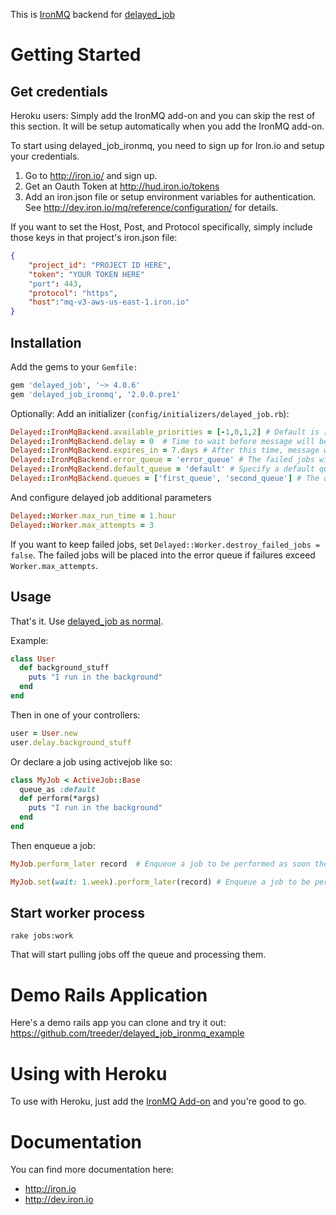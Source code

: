 This is [IronMQ](http://www.iron.io/products/mq) backend for [delayed_job](http://github.com/collectiveidea/delayed_job)

# Getting Started

## Get credentials

Heroku users: Simply add the IronMQ add-on and you can skip the rest of this section. It will be setup
automatically when you add the IronMQ add-on.

To start using delayed_job_ironmq, you need to sign up for Iron.io and setup your credentials.

1. Go to http://iron.io/ and sign up.
2. Get an Oauth Token at http://hud.iron.io/tokens
3. Add an iron.json file or setup environment variables for authentication. See http://dev.iron.io/mq/reference/configuration/ for details.

If you want to set the Host, Post, and Protocol specifically, simply include those keys in that project's iron.json file:
```json
{
    "project_id": "PROJECT ID HERE",
    "token": "YOUR TOKEN HERE"
    "port": 443,
    "protocol": "https",
    "host":"mq-v3-aws-us-east-1.iron.io"
}
```

## Installation

Add the gems to your `Gemfile:`

```ruby
gem 'delayed_job', '~> 4.0.6'
gem 'delayed_job_ironmq', '2.0.0.pre1'
```

Optionally: Add an initializer (`config/initializers/delayed_job.rb`):

```ruby
Delayed::IronMqBackend.available_priorities = [-1,0,1,2] # Default is [0]. Please note, adding new priorities will slow down picking the next job from queue.  Also note that these priorities must include all priorities of your Delayed Jobs.
Delayed::IronMqBackend.delay = 0  # Time to wait before message will be available on the queue
Delayed::IronMqBackend.expires_in = 7.days # After this time, message will be automatically removed from the queue.
Delayed::IronMqBackend.error_queue = 'error_queue' # The failed jobs will be placed into the error queue
Delayed::IronMqBackend.default_queue = 'default' # Specify a default queue name
Delayed::IronMqBackend.queues = ['first_queue', 'second_queue'] # The queues that you want your job to run in. All queues should have been specified except default one.
```

And configure delayed job additional parameters

```ruby
Delayed::Worker.max_run_time = 1.hour
Delayed::Worker.max_attempts = 3
```

If you want to keep failed jobs, set `Delayed::Worker.destroy_failed_jobs = false`. The failed jobs will be placed into the error queue if failures exceed `Worker.max_attempts`.

## Usage

That's it. Use [delayed_job as normal](http://github.com/collectiveidea/delayed_job).

Example:

```ruby
class User
  def background_stuff
    puts "I run in the background"
  end
end
```

Then in one of your controllers:

```ruby
user = User.new
user.delay.background_stuff
```

Or declare a job using activejob like so:

```ruby
class MyJob < ActiveJob::Base
  queue_as :default
  def perform(*args)
    puts "I run in the background"
  end
end
```

Then enqueue a job:

```ruby
MyJob.perform_later record  # Enqueue a job to be performed as soon the queueing system is free.
```

```ruby
MyJob.set(wait: 1.week).perform_later(record) # Enqueue a job to be performed 1 week from now.
```

## Start worker process

    rake jobs:work

That will start pulling jobs off the queue and processing them.

# Demo Rails Application

Here's a demo rails app you can clone and try it out: https://github.com/treeder/delayed_job_ironmq_example

# Using with Heroku

To use with Heroku, just add the [IronMQ Add-on](https://addons.heroku.com/iron_mq) and
you're good to go.

# Documentation

You can find more documentation here:

* http://iron.io
* http://dev.iron.io
